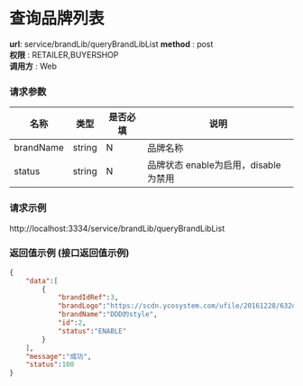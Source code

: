 查询品牌列表
=======

**url**: service/brandLib/queryBrandLibList
**method** : post  
**权限** : RETAILER,BUYERSHOP  
**调用方** : Web

### 请求参数
|     名称  	 |  类型   | 是否必填  |             说明                                                   |
|------------|--------|----------|-------------------------------------------------------------------|
| brandName     | string    | N        | 品牌名称  	                                                       |
| status       | string | N        | 品牌状态 enable为启用，disable为禁用                                                       |                                                         
                                             

### 请求示例
http://localhost:3334/service/brandLib/queryBrandLibList

### 返回值示例 (接口返回值示例)

```json
{
    "data":[
        {
            "brandIdRef":3,
            "brandLogo":"https://scdn.ycosystem.com/ufile/20161228/632dd9fdcd944df78c3a9d9b16b2b4b3",
            "brandName":"DDD的style",
            "id":2,
            "status":"ENABLE"
        }
    ],
    "message":"成功",
    "status":100
}
```